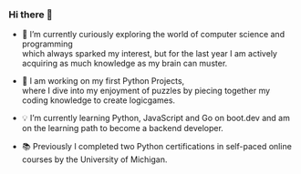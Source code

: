 ### Hi there 🦀

- 🔭 I’m currently curiously exploring the world of computer science and programming <br>
     which always sparked my interest, but for the last year I am actively acquiring as much knowledge as my brain can muster. <br>
     
- 👾 I am working on my first Python Projects, <br> 
     where I dive into my enjoyment of puzzles by piecing together my coding knowledge to create logicgames.

- 💡 I’m currently learning Python, JavaScript and Go on boot.dev and am on the learning path to become a backend developer.

- 📚 Previously I completed two Python certifications in self-paced online courses by the University of Michigan.


